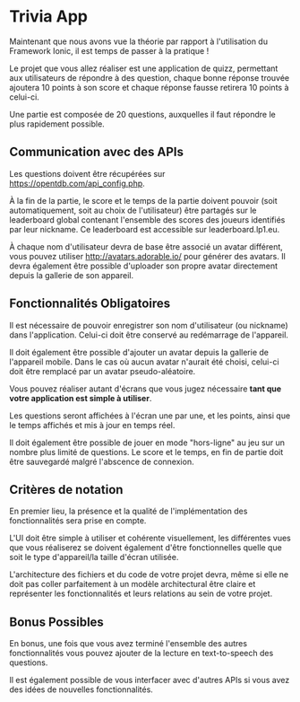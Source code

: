 # Trivia App

Maintenant que nous avons vue la théorie par rapport à l'utilisation du Framework Ionic,
il est temps de passer à la pratique !

Le projet que vous allez réaliser est une application de quizz, permettant aux utilisateurs de répondre à des question,
chaque bonne réponse trouvée ajoutera 10 points à son score et chaque réponse fausse retirera 10 points à celui-ci.

Une partie est composée de 20 questions, auxquelles il faut répondre le plus rapidement possible.

## Communication avec des APIs

Les questions doivent être récupérées sur https://opentdb.com/api_config.php.
 
À la fin de la partie, le score et le temps de la partie doivent pouvoir (soit automatiquement, soit au choix de l'utilisateur) être partagés sur le leaderboard global contenant l'ensemble des scores des joueurs identifiés par leur nickname.
Ce leaderboard est accessible sur leaderboard.lp1.eu.

À chaque nom d'utilisateur devra de base être associé un avatar différent, vous pouvez utiliser http://avatars.adorable.io/ pour générer des avatars. Il devra également être possible d'uploader son propre avatar directement depuis la gallerie de son appareil.

## Fonctionnalités Obligatoires

Il est nécessaire de pouvoir enregistrer son nom d'utilisateur (ou nickname) dans l'application.
Celui-ci doit être conservé au redémarrage de l'appareil.

Il doit également être possible d'ajouter un avatar depuis la gallerie de l'appareil mobile.
Dans le cas où aucun avatar n'aurait été choisi, celui-ci doit être remplacé par un avatar pseudo-aléatoire.

Vous pouvez réaliser autant d'écrans que vous jugez nécessaire **tant que votre application est simple à utiliser**.

Les questions seront affichées à l'écran une par une, et les points, ainsi que le temps affichés et mis à jour en temps réel.

Il doit également être possible de jouer en mode "hors-ligne" au jeu sur un nombre plus limité de questions.
Le score et le temps, en fin de partie doit être sauvegardé malgré l'abscence de connexion.

## Critères de notation

En premier lieu, la présence et la qualité de l'implémentation des fonctionnalités sera prise en compte.

L'UI doit être simple à utiliser et cohérente visuellement, les différentes vues que vous réaliserez se doivent également d'être fonctionnelles quelle que soit le type d'appareil/la taille d'écran utilisée.

L'architecture des fichiers et du code de votre projet devra, même si elle ne doit pas coller parfaitement à un modèle architectural être claire et représenter les fonctionnalités et leurs relations au sein de votre projet.

## Bonus Possibles

En bonus, une fois que vous avez terminé l'ensemble des autres fonctionnalités vous pouvez ajouter de la lecture en text-to-speech des questions.

Il est également possible de vous interfacer avec d'autres APIs si vous avez des idées de nouvelles fonctionnalités.

